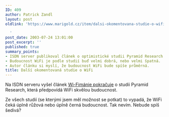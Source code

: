 ```yaml
---
ID: 409
author: Patrick Zandl
layout: post
oldlink: 'https://www.marigold.cz/item/dalsi-okomentovana-studie-o-wifi

  '
post_date: 2003-07-24 13:01:00
post_excerpt: ''
published: true
summary_points:
- ISDN server publikoval článek o optimistické studii Pyramid Research o WiFi.
- Budoucnost WiFi je podle studií buď velmi dobrá, nebo velmi špatná.
- Autor článku si myslí, že budoucnost WiFi bude spíše průměrná.
title: Další okomentovaná studie o WiFi
---
```


<p>
Na ISDN serveru vyšel článek&#160;<A href="http://www.isdn.cz/clanek.php?cid=5060">Wi-Fimánie pokračuje</A> o studii Pyramid Research, která předpovídá WiFi skvělou budoucnost. </p>

<p>
Ze všech studií (se kterými jsem měl možnost se&#160;potkat)&#160;to vypadá, že WiFi čeká úplně růžová nebo úplně černá budoucnost. Tak nevím. Nebude spíš šedivá?</p>